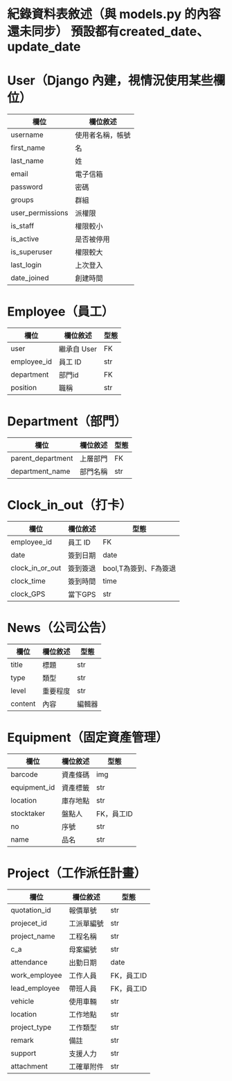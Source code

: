 紀錄資料表敘述（與 models.py 的內容還未同步）
預設都有created_date、update_date
=========

# User（Django 內建，視情況使用某些欄位）
| 欄位         | 欄位敘述        |
|--------------|----------------|
| username     | 使用者名稱，帳號      |
| first_name   | 名   |
| last_name    | 姓   |
| email        | 電子信箱 |
| password     | 密碼 |
| groups       | 群組 |
| user_permissions  | 派權限 |
| is_staff     | 權限較小 |
| is_active    | 是否被停用 |
| is_superuser | 權限較大 |
| last_login   | 上次登入 |
| date_joined  | 創建時間 |


# Employee（員工）
| 欄位         | 欄位敘述        | 型態 |
|--------------|----------------| ---------------- |
| user         | 繼承自 User     | FK
| employee_id | 員工 ID | str
| department   | 部門id | FK
| position     | 職稱 | str

# Department（部門）
| 欄位         | 欄位敘述        | 型態 |
|--------------|----------------| ---------------- |
| parent_department| 上層部門| FK |
| department_name | 部門名稱 |  str |


# Clock_in_out（打卡）
| 欄位         | 欄位敘述        | 型態 |
|--------------|----------------|----------------|
| employee_id  | 員工 ID  | FK |
| date | 簽到日期 | date |
| clock_in_or_out | 簽到簽退 | bool,T為簽到、F為簽退 |
| clock_time | 簽到時間 | time |
| clock_GPS | 當下GPS |  str | 

# News（公司公告）
| 欄位         | 欄位敘述        | 型態 |
|--------------|----------------| ---------------- |
| title        | 標題     | str |
| type         | 類型     | str |
| level        | 重要程度   | str |
| content      | 內容     | 編輯器 |

# Equipment（固定資產管理）
| 欄位         | 欄位敘述        | 型態 |
|--------------|----------------| ---------------- |
| barcode      | 資產條碼     | img |
| equipment_id | 資產標籤     | str |
| location     | 庫存地點     | str |
| stocktaker   | 盤點人       | FK，員工ID |
| no           | 序號         | str |
| name         | 品名         | str |

# Project（工作派任計畫）
| 欄位         | 欄位敘述        | 型態 |
|--------------|----------------| ---------------- |
| quotation_id | 報價單號     | str |
| projecet_id  | 工派單編號   | str |
| project_name | 工程名稱     | str |
| c_a          | 母案編號     | str |
| attendance   | 出勤日期     | date |
| work_employee| 工作人員     | FK，員工ID |
| lead_employee| 帶班人員     | FK，員工ID |
| vehicle      | 使用車輛     | str |
| location     | 工作地點     | str |
| project_type | 工作類型     | str |
| remark       | 備註         | str |
| support      | 支援人力     | str |
| attachment   | 工確單附件   | str |


